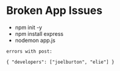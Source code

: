 # Broken App Issues

* npm init -y
* npm install express
* nodemon app.js

`errors with post:` 
    
    { "developers": ["joelburton", "elie"] }